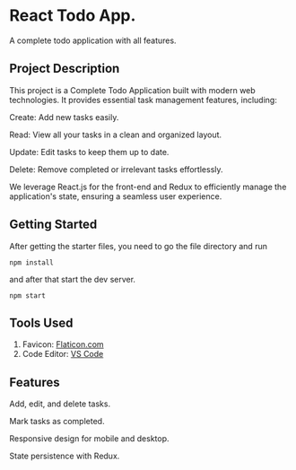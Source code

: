 # React Todo App.

A complete todo application with all features.

## Project Description

This project is a Complete Todo Application built with modern web technologies. It provides essential task management features, including:

Create: Add new tasks easily.

Read: View all your tasks in a clean and organized layout.

Update: Edit tasks to keep them up to date.

Delete: Remove completed or irrelevant tasks effortlessly.

We leverage React.js for the front-end and Redux to efficiently manage the application's state, ensuring a seamless user experience.

## Getting Started

After getting the starter files, you need to go the file directory and run

```shell
npm install
```

and after that start the dev server.

```shell
npm start
```

## Tools Used

1. Favicon: [Flaticon.com](https://www.flaticon.com/)
1. Code Editor: [VS Code](https://code.visualstudio.com/)

## Features

Add, edit, and delete tasks.

Mark tasks as completed.

Responsive design for mobile and desktop.

State persistence with Redux.

